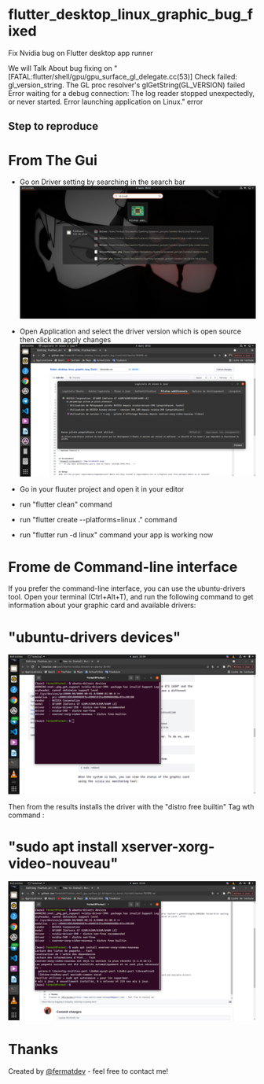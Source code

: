 # flutter_desktop_linux_graphic_bug_fixed
Fix Nvidia bug on Flutter desktop app runner

We will Talk About bug fixing
on "[FATAL:flutter/shell/gpu/gpu_surface_gl_delegate.cc(53)] Check failed: gl_version_string. The GL proc resolver's glGetString(GL_VERSION) failed Error waiting for a debug connection: The log reader stopped unexpectedly, or never started. Error launching application on Linux." error

## Step to reproduce

# From The Gui
- Go on Driver setting by searching in the search bar
![Example screenshot](./1fix.png)

- Open Application and select the driver version which is open source then click on apply changes
![Example screenshot](./2fix.png)


- Go in your fluuter project and open it in your editor
- run "flutter clean" command
- run "flutter create --platforms=linux ." command
- run "flutter run -d linux" command your app is working now


# Frome de Command-line interface 

If you prefer the command-line interface, you can use the ubuntu-drivers tool.
Open your terminal (Ctrl+Alt+T), and run the following command to get information about your graphic card and available drivers:
# "ubuntu-drivers devices"

![Example screenshot](./3fix.png)


Then from the results installs the driver with the "distro free builtin" Tag wth command :
# "sudo apt install xserver-xorg-video-nouveau"

![Example screenshot](./4fix.png)



# Thanks
Created by [@fermatdev](https://www.mailto:aimericpouga28@gmail.com) - feel free to contact me!
